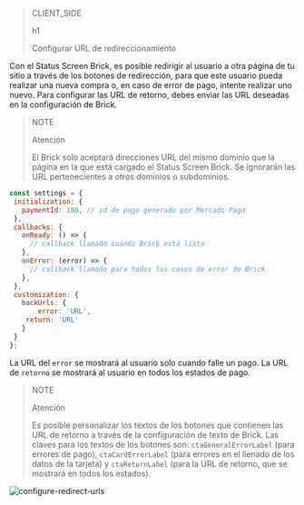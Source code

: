 > CLIENT_SIDE
>
> h1
>
> Configurar URL de redireccionamiento

Con el Status Screen Brick, es posible redirigir al usuario a otra página de tu sitio a través de los botones de redirección, para que este usuario pueda realizar una nueva compra o, en caso de error de pago, intente realizar uno nuevo. Para configurar las URL de retorno, debes enviar las URL deseadas en la configuración de Brick.

> NOTE
>
> Atención
>
> El Brick solo aceptará direcciones URL del mismo dominio que la página en la que está cargado el Status Screen Brick. Se ignorarán las URL pertenecientes a otros dominios o subdominios. 

```javascript
const settings = {
 initialization: {
   paymentId: 100, // id de pago generado por Mercado Pago
 },
 callbacks: {
   onReady: () => {
     // callback llamado cuando Brick está listo
   },
   onError: (error) => {
     // callback llamado para todos los casos de error de Brick
   },
 },
 customization: {
   backUrls: {
       error: 'URL',
	return: 'URL'
   }
 }
};
```

La URL del `error` se mostrará al usuario solo cuando falle un pago. La URL de `retorno` se mostrará al usuario en todos los estados de pago.

> NOTE
>
> Atención
>
> Es posible personalizar los textos de los botones que contienen las URL de retorno a través de la configuración de texto de Brick. Las claves para los textos de los botones son: `ctaGeneralErrorLabel` (para errores de pago), `ctaCardErrorLabel` (para errores en el llenado de los datos de la tarjeta) y `ctaReturnLabel` (para la URL de retorno, que se mostrará en todos los estados).

![configure-redirect-urls](checkout-bricks/configure-redirect-urls-es.jpg)